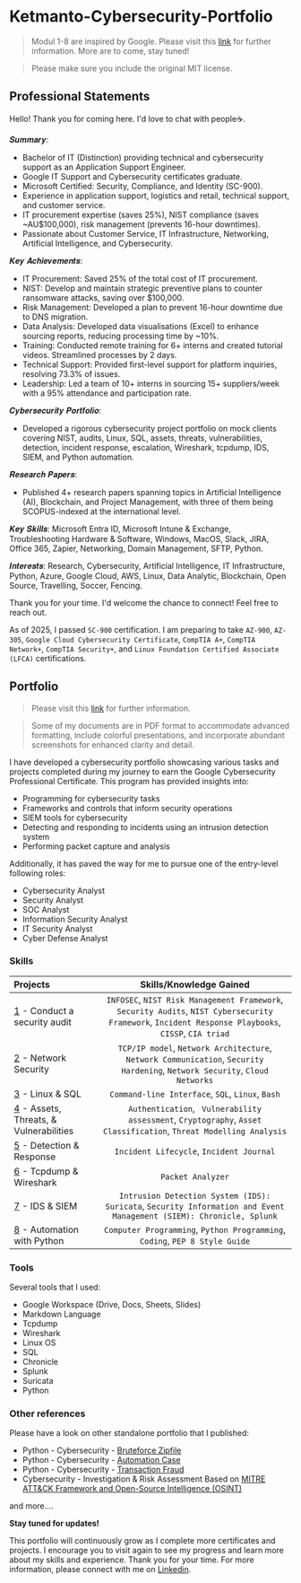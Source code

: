 # Ketmanto-Cybersecurity-Portfolio
> Modul 1-8 are inspired by Google. Please visit this [link](https://www.coursera.org/google-certificates/cybersecurity-certificate) for further information. More are to come, stay tuned!

> Please make sure you include the original MIT license.
 
## Professional Statements
Hello! Thank you for coming here. I'd love to chat with people☕.

𝑺𝒖𝒎𝒎𝒂𝒓𝒚: 
* Bachelor of IT (Distinction) providing technical and cybersecurity support as an Application Support Engineer.
* Google IT Support and Cybersecurity certificates graduate.
* Microsoft Certified: Security, Compliance, and Identity (SC-900).
* Experience in application support, logistics and retail, technical support, and customer service.
* IT procurement expertise (saves 25%), NIST compliance (saves ~AU$100,000), risk management (prevents 16-hour downtimes).
* Passionate about Customer Service, IT Infrastructure, Networking, Artificial Intelligence, and Cybersecurity.

𝑲𝒆𝒚 𝑨𝒄𝒉𝒊𝒆𝒗𝒆𝒎𝒆𝒏𝒕𝒔:
* IT Procurement: Saved 25% of the total cost of IT procurement.
* NIST: Develop and maintain strategic preventive plans to counter ransomware attacks, saving over $100,000.
* Risk Management: Developed a plan to prevent 16-hour downtime due to DNS migration.
* Data Analysis: Developed data visualisations (Excel) to enhance sourcing reports, reducing processing time by ~10%.
* Training: Conducted remote training for 6+ interns and created tutorial videos. Streamlined processes by 2 days.
* Technical Support: Provided first-level support for platform inquiries, resolving 73.3% of issues.
* Leadership: Led a team of 10+ interns in sourcing 15+ suppliers/week with a 95% attendance and participation rate.

𝑪𝒚𝒃𝒆𝒓𝒔𝒆𝒄𝒖𝒓𝒊𝒕𝒚 𝑷𝒐𝒓𝒕𝒇𝒐𝒍𝒊𝒐:
* Developed a rigorous cybersecurity project portfolio on mock clients covering NIST, audits, Linux, SQL, assets, threats, vulnerabilities, detection, incident response, escalation, Wireshark, tcpdump, IDS, SIEM, and Python automation.

𝑹𝒆𝒔𝒆𝒂𝒓𝒄𝒉 𝑷𝒂𝒑𝒆𝒓𝒔:
* Published 4+ research papers spanning topics in Artificial Intelligence (AI), Blockchain, and Project Management, with three of them being SCOPUS-indexed at the international level.

𝑲𝒆𝒚 𝑺𝒌𝒊𝒍𝒍𝒔:
Microsoft Entra ID, Microsoft Intune & Exchange, Troubleshooting Hardware & Software, Windows, MacOS, Slack, JIRA, Office 365, Zapier, Networking, Domain Management, SFTP, Python.

𝑰𝒏𝒕𝒆𝒓𝒆𝒔𝒕𝒔:
Research, Cybersecurity, Artificial Intelligence, IT Infrastructure, Python, Azure, Google Cloud, AWS, Linux, Data Analytic, Blockchain, Open Source, Travelling, Soccer, Fencing.

Thank you for your time. 
I'd welcome the chance to connect! Feel free to reach out.

As of 2025, I passed `SC-900` certification. I am preparing to take `AZ-900`, `AZ-305`, `Google Cloud Cybersecurity Certificate`, `CompTIA A+`, `CompTIA Network+`, `CompTIA Security+`, and `Linux Foundation Certified Associate (LFCA)` certifications.

## Portfolio
> Please visit this [link](https://www.coursera.org/professional-certificates/google-cybersecurity) for further information.

> Some of my documents are in PDF format to accommodate advanced formatting, include colorful presentations, and incorporate abundant screenshots for enhanced clarity and detail.

I have developed a cybersecurity portfolio showcasing various tasks and projects completed during my journey to earn the Google Cybersecurity Professional Certificate. This program has provided insights into:
* Programming for cybersecurity tasks
* Frameworks and controls that inform security operations
* SIEM tools for cybersecurity
* Detecting and responding to incidents using an intrusion detection system
* Performing packet capture and analysis

Additionally, it has paved the way for me to pursue one of the entry-level following roles:
* Cybersecurity Analyst
* Security Analyst
* SOC Analyst
* Information Security Analyst
* IT Security Analyst
* Cyber Defense Analyst

### Skills  
| Projects | Skills/Knowledge Gained | 
| :--- |:---:|
| [1](https://github.com/Kwangsa19/Ketmanto-Cybersecurity-Portfolio/tree/main/1%20-%20Conduct%20an%20Audit) - Conduct a security audit | `INFOSEC`, `NIST Risk Management Framework`, `Security Audits`, `NIST Cybersecurity Framework`, `Incident Response Playbooks`, `CISSP`, `CIA triad` |
| [2](https://github.com/Kwangsa19/Ketmanto-Cybersecurity-Portfolio/tree/main/2%20-%20Network%20Security) - Network Security | `TCP/IP model`,  `Network Architecture`, `Network Communication`, `Security Hardening`, `Network Security`, `Cloud Networks` | 
| [3](https://github.com/Kwangsa19/Ketmanto-Cybersecurity-Portfolio/tree/main/3%20-%20Linux%20%26%20SQL) - Linux & SQL | `Command-line Interface`, `SQL`, `Linux`, `Bash` | 
| [4](https://github.com/Kwangsa19/Ketmanto-Cybersecurity-Portfolio/tree/main/4%20-%20Assets%20%26%20Threats%20%26%20Vulnerabilities) - Assets, Threats, & Vulnerabilities | `Authentication`, ` Vulnerability assessment`, `Cryptography`, `Asset Classification`, `Threat Modelling Analysis`|
| [5](https://github.com/Kwangsa19/Ketmanto-Cybersecurity-Portfolio/tree/main/5%20-%20Detection%20%26%20Response) - Detection & Response | `Incident Lifecycle`, `Incident Journal` |
| [6](https://github.com/Kwangsa19/Ketmanto-Cybersecurity-Portfolio/tree/main/6%20-%20Tcpdump%20%26%20Wireshark) - Tcpdump & Wireshark | `Packet Analyzer` | 
| [7](https://github.com/Kwangsa19/Ketmanto-Cybersecurity-Portfolio/tree/main/7%20-%20IDS%20%26%20SIEM) - IDS & SIEM | `Intrusion Detection System (IDS): Suricata`, `Security Information and Event Management (SIEM): Chronicle, Splunk` |
| [8](https://github.com/Kwangsa19/Ketmanto-Cybersecurity-Portfolio/tree/main/8%20-%20Automation%20with%20Python) - Automation with Python | `Computer Programming`, `Python Programming`, `Coding`, `PEP 8 Style Guide`| 

### Tools 
Several tools that I used: 
* Google Workspace (Drive, Docs, Sheets, Slides)
* Markdown Language 
* Tcpdump
* Wireshark
* Linux OS
* SQL
* Chronicle
* Splunk
* Suricata
* Python 

### Other references 
Please have a look on other standalone portfolio that I published: 
* Python - Cybersecurity - [Bruteforce Zipfile](https://github.com/Kwangsa19/Python-Cybersecurity-Bruteforce-zipfile)
* Python - Cybersecurity - [Automation Case](https://github.com/Kwangsa19/Python-Cybersecurity-Automation-Case)
* Python - Cybersecurity - [Transaction Fraud](https://github.com/Kwangsa19/Python-Cybersecurity-Transaction-Fraud) 
* Cybersecurity - Investigation & Risk Assessment Based on [MITRE ATT&CK Framework and Open-Source Intelligence (OSINT)](https://github.com/Kwangsa19/Cybersecurity-Investigation-Risk-Report)

and more....

**Stay tuned for updates!**

This portfolio will continuously grow as I complete more certificates and projects. I encourage you to visit again to see my progress and learn more about my skills and experience.
Thank you for your time. For more information, please connect with me on [Linkedin](linkedin.com/in/ketmanto-wangsa/).

